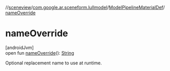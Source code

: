 //[sceneview](../../../index.md)/[com.google.ar.sceneform.lullmodel](../index.md)/[ModelPipelineMaterialDef](index.md)/[nameOverride](name-override.md)

# nameOverride

[androidJvm]\
open fun [nameOverride](name-override.md)(): [String](https://developer.android.com/reference/kotlin/java/lang/String.html)

Optional replacement name to use at runtime.
